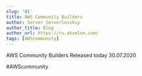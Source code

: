 ```yaml
---
slug: '01'
title: AWS Community Builders
author: Server Serverlesskiy
author_title: Blog
author_url: https://ru.akvelon.com/
tags: [AWScommunity]
---
```


AWS Community Builders
Released today
30.07.2020

#AWScommunity
